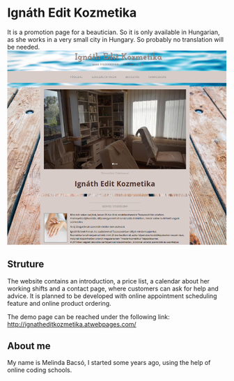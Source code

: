 # Ignáth Edit Kozmetika
It is a promotion page for a beautician. So it is only available in Hungarian, as she works in a very small city in Hungary. So probably no translation will be needed.
![Alt text](/img/screenshot.png?raw=true "Optional Title")


## Struture

The website contains an introduction, a price list, a calendar about her working shifts and a contact page, where customers can ask for help and advice.
It is planned to be developed with online appointment scheduling feature and online product ordering.

The demo page can be reached under the following link:
http://ignatheditkozmetika.atwebpages.com/

## About me

My name is Melinda Bacsó, I started some years ago, using the help of online coding schools.